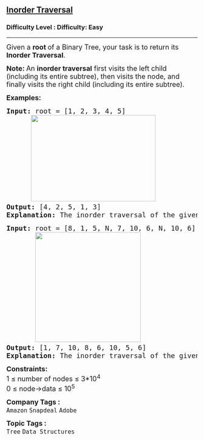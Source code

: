 <h2><a href="https://www.geeksforgeeks.org/problems/inorder-traversal/1">Inorder Traversal</a></h2><h3>Difficulty Level : Difficulty: Easy</h3><hr><div class="problems_problem_content__Xm_eO"><p><span style="font-size: 18px;">Given a <strong> root </strong>of a Binary Tree, your task is to return its <strong>Inorder Traversal</strong>.</span></p>
<p><span style="font-size: 18px;"><span style="font-size: 18px;"><strong>Note: </strong>An <strong>inorder traversal</strong> first visits the left child (including its entire subtree), then visits the node, and finally visits the right child (including its entire subtree).</span></span></p>
<p><span style="font-size: 18px;"><strong>Examples:</strong></span></p>
<pre><span style="font-size: 18px;"><strong>Input: </strong>root = [1, 2, 3, 4, 5]<br>      <img style="font-family: -apple-system, BlinkMacSystemFont, 'Segoe UI', Roboto, Oxygen, Ubuntu, Cantarell, 'Open Sans', 'Helvetica Neue', sans-serif;" src="https://media.geeksforgeeks.org/img-practice/prod/addEditProblem/912454/Web/Other/blobid0_1758796476.webp" width="328" height="227">  &nbsp; &nbsp; 
<strong>Output: </strong>[4, 2, 5, 1, 3]<br><strong>Explanation:</strong> The inorder traversal of the given binary tree is [4, 2, 5, 1, 3].</span></pre>
<pre><span style="font-size: 18px;"><strong>Input: </strong>root = [8, 1, 5, N, 7, 10, 6, N, 10, 6]<br>       <img src="https://media.geeksforgeeks.org/img-practice/prod/addEditProblem/912454/Web/Other/blobid1_1758796530.webp" width="278" height="289"> &nbsp; &nbsp; &nbsp; 
<strong>Output: </strong>[1, 7, 10, 8, 6, 10, 5, 6]<br><strong>Explanation:</strong> The inorder traversal of the given binary tree is [1, 7, 10, 8, 6, 10, 5, 6]</span>.</pre>
<p><span style="font-size: 18px;"><strong>Constraints:<br></strong></span><span style="font-size: 18px;">1 ≤ number of nodes ≤ 3*10<sup>4</sup><sup style="font-family: -apple-system, BlinkMacSystemFont, 'Segoe UI', Roboto, Oxygen, Ubuntu, Cantarell, 'Open Sans', 'Helvetica Neue', sans-serif;"><br></sup></span><span style="font-size: 18px;">0 ≤ node-&gt;data ≤ 10<sup style="font-family: -apple-system, BlinkMacSystemFont, 'Segoe UI', Roboto, Oxygen, Ubuntu, Cantarell, 'Open Sans', 'Helvetica Neue', sans-serif;">5</sup><br></span></p></div><p><span style=font-size:18px><strong>Company Tags : </strong><br><code>Amazon</code>&nbsp;<code>Snapdeal</code>&nbsp;<code>Adobe</code>&nbsp;<br><p><span style=font-size:18px><strong>Topic Tags : </strong><br><code>Tree</code>&nbsp;<code>Data Structures</code>&nbsp;